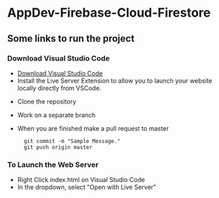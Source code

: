 # AppDev-Firebase-Cloud-Firestore

## Some links to run the project
### Download Visual Studio Code
* [Download Visual Studio Code](https://code.visualstudio.com/) 
* Install the Live Server Extension to allow you to launch your website locally directly from VSCode.

- Clone the repository
- Work on a separate branch
- When you are finished make a pull request to master
        
        git commit -m "Sample Message."
        git push origin master

### To Launch the Web Server
* Right Click index.html on Visual Studio Code
* In the dropdown, select "Open with Live Server"